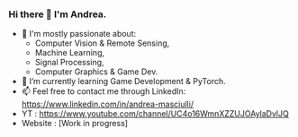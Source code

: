 ### Hi there 👋 I'm Andrea.

- 💬 I'm mostly passionate about:
    - Computer Vision & Remote Sensing,
    - Machine Learning,
    - Signal Processing, 
    - Computer Graphics & Game Dev.
- 🌱 I’m currently learning Game Development & PyTorch.
- 📫 Feel free to contact me through LinkedIn: https://www.linkedin.com/in/andrea-masciulli/
- YT : https://www.youtube.com/channel/UC4o16WmnXZZUJOAylaDvlJQ
- Website : [Work in progress]




<!--
**AndreaMas/AndreaMas** is a ✨ _special_ ✨ repository because its `README.md` (this file) appears on your GitHub profile.

Here are some ideas to get you started:

- 🔭 I’m currently working on ...
- 🌱 I’m currently learning ...
- 👯 I’m looking to collaborate on ...
- 🤔 I’m looking for help with ...
- 💬 Ask me about ...
- 📫 How to reach me: ...
- 😄 Pronouns: ...
- ⚡ Fun fact: ...
-->
